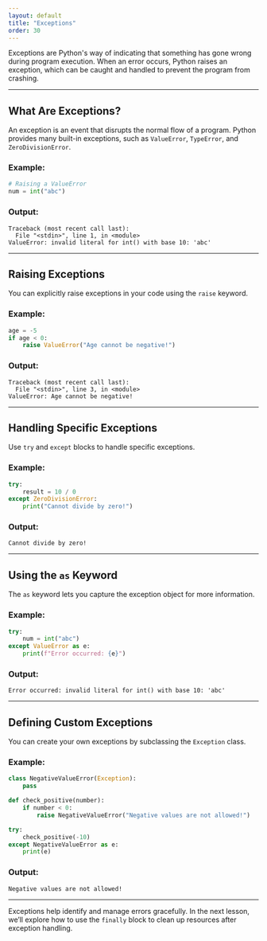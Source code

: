 ```yaml
---
layout: default
title: "Exceptions"
order: 30
---
```


Exceptions are Python's way of indicating that something has gone wrong during program execution. When an error occurs, Python raises an exception, which can be caught and handled to prevent the program from crashing.

---

## What Are Exceptions?

An exception is an event that disrupts the normal flow of a program. Python provides many built-in exceptions, such as `ValueError`, `TypeError`, and `ZeroDivisionError`.

### Example:
```python
# Raising a ValueError
num = int("abc")
```

### Output:
```plaintext
Traceback (most recent call last):
  File "<stdin>", line 1, in <module>
ValueError: invalid literal for int() with base 10: 'abc'
```

---

## Raising Exceptions

You can explicitly raise exceptions in your code using the `raise` keyword.

### Example:
```python
age = -5
if age < 0:
    raise ValueError("Age cannot be negative!")
```

### Output:
```plaintext
Traceback (most recent call last):
  File "<stdin>", line 3, in <module>
ValueError: Age cannot be negative!
```

---

## Handling Specific Exceptions

Use `try` and `except` blocks to handle specific exceptions.

### Example:
```python
try:
    result = 10 / 0
except ZeroDivisionError:
    print("Cannot divide by zero!")
```

### Output:
```plaintext
Cannot divide by zero!
```

---

## Using the `as` Keyword

The `as` keyword lets you capture the exception object for more information.

### Example:
```python
try:
    num = int("abc")
except ValueError as e:
    print(f"Error occurred: {e}")
```

### Output:
```plaintext
Error occurred: invalid literal for int() with base 10: 'abc'
```

---

## Defining Custom Exceptions

You can create your own exceptions by subclassing the `Exception` class.

### Example:
```python
class NegativeValueError(Exception):
    pass

def check_positive(number):
    if number < 0:
        raise NegativeValueError("Negative values are not allowed!")

try:
    check_positive(-10)
except NegativeValueError as e:
    print(e)
```

### Output:
```plaintext
Negative values are not allowed!
```

---

Exceptions help identify and manage errors gracefully. In the next lesson, we’ll explore how to use the `finally` block to clean up resources after exception handling.
